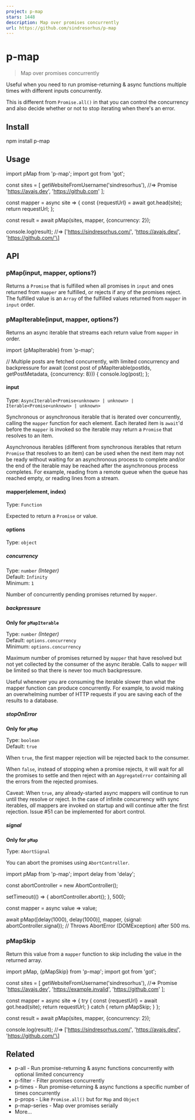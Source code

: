 ```yaml
---
project: p-map
stars: 1448
description: Map over promises concurrently
url: https://github.com/sindresorhus/p-map
---
```


p-map
=====

> Map over promises concurrently

Useful when you need to run promise-returning & async functions multiple times with different inputs concurrently.

This is different from `Promise.all()` in that you can control the concurrency and also decide whether or not to stop iterating when there's an error.

Install
-------

npm install p-map

Usage
-----

import pMap from 'p-map';
import got from 'got';

const sites \= \[
	getWebsiteFromUsername('sindresorhus'), //=> Promise
	'https://avajs.dev',
	'https://github.com'
\];

const mapper \= async site \=> {
	const {requestUrl} \= await got.head(site);
	return requestUrl;
};

const result \= await pMap(sites, mapper, {concurrency: 2});

console.log(result);
//=> \['https://sindresorhus.com/', 'https://avajs.dev/', 'https://github.com/'\]

API
---

### pMap(input, mapper, options?)

Returns a `Promise` that is fulfilled when all promises in `input` and ones returned from `mapper` are fulfilled, or rejects if any of the promises reject. The fulfilled value is an `Array` of the fulfilled values returned from `mapper` in `input` order.

### pMapIterable(input, mapper, options?)

Returns an async iterable that streams each return value from `mapper` in order.

import {pMapIterable} from 'p-map';

// Multiple posts are fetched concurrently, with limited concurrency and backpressure
for await (const post of pMapIterable(postIds, getPostMetadata, {concurrency: 8})) {
	console.log(post);
};

#### input

Type: `AsyncIterable<Promise<unknown> | unknown> | Iterable<Promise<unknown> | unknown>`

Synchronous or asynchronous iterable that is iterated over concurrently, calling the `mapper` function for each element. Each iterated item is `await`'d before the `mapper` is invoked so the iterable may return a `Promise` that resolves to an item.

Asynchronous iterables (different from synchronous iterables that return `Promise` that resolves to an item) can be used when the next item may not be ready without waiting for an asynchronous process to complete and/or the end of the iterable may be reached after the asynchronous process completes. For example, reading from a remote queue when the queue has reached empty, or reading lines from a stream.

#### mapper(element, index)

Type: `Function`

Expected to return a `Promise` or value.

#### options

Type: `object`

##### concurrency

Type: `number` _(Integer)_  
Default: `Infinity`  
Minimum: `1`

Number of concurrently pending promises returned by `mapper`.

##### backpressure

**Only for `pMapIterable`**

Type: `number` _(Integer)_  
Default: `options.concurrency`  
Minimum: `options.concurrency`

Maximum number of promises returned by `mapper` that have resolved but not yet collected by the consumer of the async iterable. Calls to `mapper` will be limited so that there is never too much backpressure.

Useful whenever you are consuming the iterable slower than what the mapper function can produce concurrently. For example, to avoid making an overwhelming number of HTTP requests if you are saving each of the results to a database.

##### stopOnError

**Only for `pMap`**

Type: `boolean`  
Default: `true`

When `true`, the first mapper rejection will be rejected back to the consumer.

When `false`, instead of stopping when a promise rejects, it will wait for all the promises to settle and then reject with an `AggregateError` containing all the errors from the rejected promises.

Caveat: When `true`, any already-started async mappers will continue to run until they resolve or reject. In the case of infinite concurrency with sync iterables, _all_ mappers are invoked on startup and will continue after the first rejection. Issue #51 can be implemented for abort control.

##### signal

**Only for `pMap`**

Type: `AbortSignal`

You can abort the promises using `AbortController`.

import pMap from 'p-map';
import delay from 'delay';

const abortController \= new AbortController();

setTimeout(() \=> {
	abortController.abort();
}, 500);

const mapper \= async value \=> value;

await pMap(\[delay(1000), delay(1000)\], mapper, {signal: abortController.signal});
// Throws AbortError (DOMException) after 500 ms.

### pMapSkip

Return this value from a `mapper` function to skip including the value in the returned array.

import pMap, {pMapSkip} from 'p-map';
import got from 'got';

const sites \= \[
	getWebsiteFromUsername('sindresorhus'), //=> Promise
	'https://avajs.dev',
	'https://example.invalid',
	'https://github.com'
\];

const mapper \= async site \=> {
	try {
		const {requestUrl} \= await got.head(site);
		return requestUrl;
	} catch {
		return pMapSkip;
	}
};

const result \= await pMap(sites, mapper, {concurrency: 2});

console.log(result);
//=> \['https://sindresorhus.com/', 'https://avajs.dev/', 'https://github.com/'\]

Related
-------

-   p-all - Run promise-returning & async functions concurrently with optional limited concurrency
-   p-filter - Filter promises concurrently
-   p-times - Run promise-returning & async functions a specific number of times concurrently
-   p-props - Like `Promise.all()` but for `Map` and `Object`
-   p-map-series - Map over promises serially
-   More…
